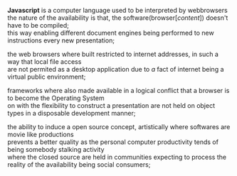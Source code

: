 **Javascript** is a computer language used to be interpreted by webbrowsers<br>
the nature of the availability is that, the software(browser[*content*]) doesn't have to be compiled;<br>
this way enabling different document engines being performed to new instructions every new presentation;<br>

the web browsers where built restricted to internet addresses, in such a way that local file access<br>
are not permited as a desktop application due to *a* fact of internet being a virtual public environment;<br>

frameworks where also made available in a logical conflict that a browser is to become the Operating System<br>
on with the flexibility to construct a presentation are not held on object types in a disposable development manner;<br>

the ability to induce a open source concept, artistically where softwares are movie like productions<br>
prevents a better quality as the personal computer productivity tends of being somebody stalking activity<br>
where the closed source are held in communities expecting to process the reality of the availability being social consumers;
